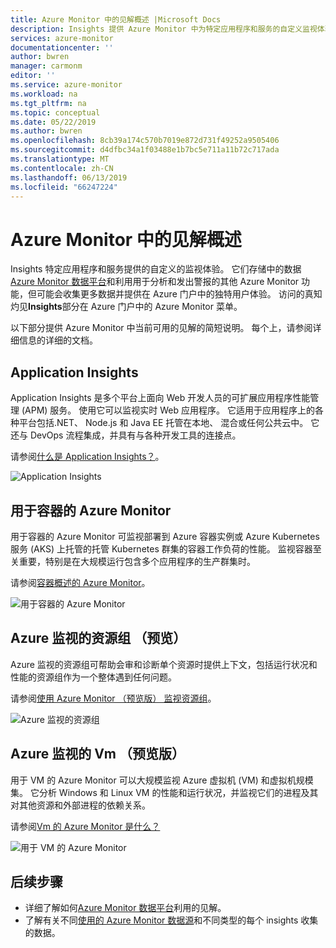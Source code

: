 ```yaml
---
title: Azure Monitor 中的见解概述 |Microsoft Docs
description: Insights 提供 Azure Monitor 中为特定应用程序和服务的自定义监视体验。 本文提供了当前可用的见解的简短说明。
services: azure-monitor
documentationcenter: ''
author: bwren
manager: carmonm
editor: ''
ms.service: azure-monitor
ms.workload: na
ms.tgt_pltfrm: na
ms.topic: conceptual
ms.date: 05/22/2019
ms.author: bwren
ms.openlocfilehash: 8cb39a174c570b7019e872d731f49252a9505406
ms.sourcegitcommit: d4dfbc34a1f03488e1b7bc5e711a11b72c717ada
ms.translationtype: MT
ms.contentlocale: zh-CN
ms.lasthandoff: 06/13/2019
ms.locfileid: "66247224"
---
```

# <a name="overview-of-insights-in-azure-monitor"></a>Azure Monitor 中的见解概述
Insights 特定应用程序和服务提供的自定义的监视体验。 它们存储中的数据[Azure Monitor 数据平台](../platform/data-platform.md)和利用用于分析和发出警报的其他 Azure Monitor 功能，但可能会收集更多数据并提供在 Azure 门户中的独特用户体验。 访问的真知灼见**Insights**部分在 Azure 门户中的 Azure Monitor 菜单。

以下部分提供 Azure Monitor 中当前可用的见解的简短说明。 每个上，请参阅详细信息的详细的文档。

## <a name="application-insights"></a>Application Insights
Application Insights 是多个平台上面向 Web 开发人员的可扩展应用程序性能管理 (APM) 服务。 使用它可以监视实时 Web 应用程序。 它适用于应用程序上的各种平台包括.NET、 Node.js 和 Java EE 托管在本地、 混合或任何公共云中。 它还与 DevOps 流程集成，并具有与各种开发工具的连接点。

请参阅[什么是 Application Insights？](../app/app-insights-overview.md)。

![Application Insights](media/insights-overview/app-insights.png)

## <a name="azure-monitor-for-containers"></a>用于容器的 Azure Monitor
用于容器的 Azure Monitor 可监视部署到 Azure 容器实例或 Azure Kubernetes 服务 (AKS) 上托管的托管 Kubernetes 群集的容器工作负荷的性能。 监视容器至关重要，特别是在大规模运行包含多个应用程序的生产群集时。

请参阅[容器概述的 Azure Monitor](../insights/container-insights-overview.md)。

![用于容器的 Azure Monitor](media/insights-overview/container-insights.png)

## <a name="azure-monitor-for-resource-groups-preview"></a>Azure 监视的资源组 （预览）
Azure 监视的资源组可帮助会审和诊断单个资源时提供上下文，包括运行状况和性能的资源组作为一个整体遇到任何问题。

请参阅[使用 Azure Monitor （预览版） 监视资源组](../insights/resource-group-insights.md)。

![Azure 监视的资源组](media/insights-overview/resource-group-insights.png)

## <a name="azure-monitor-for-vms-preview"></a>Azure 监视的 Vm （预览版）
用于 VM 的 Azure Monitor 可以大规模监视 Azure 虚拟机 (VM) 和虚拟机规模集。 它分析 Windows 和 Linux VM 的性能和运行状况，并监视它们的进程及其对其他资源和外部进程的依赖关系。

请参阅[Vm 的 Azure Monitor 是什么？](vminsights-overview.md)

![用于 VM 的 Azure Monitor](media/insights-overview/vm-insights.png)

## <a name="next-steps"></a>后续步骤
* 详细了解如何[Azure Monitor 数据平台](../platform/data-platform.md)利用的见解。
* 了解有关不同[使用的 Azure Monitor 数据源](../platform/data-sources.md)和不同类型的每个 insights 收集的数据。
